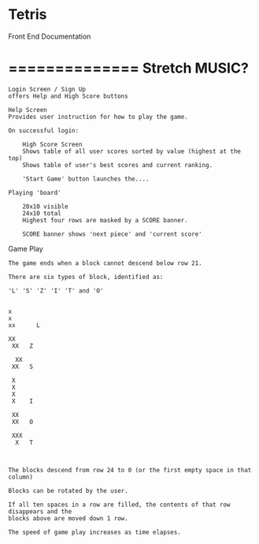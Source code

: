 # Tetris

Front End Documentation

==============
Stretch MUSIC?
==============


	Login Screen / Sign Up
	offers Help and High Score buttons

	Help Screen
	Provides user instruction for how to play the game.

	On successful login:
	
		High Score Screen
		Shows table of all user scores sorted by value (highest at the top)
		Shows table of user's best scores and current ranking.

		'Start Game' button launches the....

	Playing 'board'

		20x10 visible
		24x10 total 
		Highest four rows are masked by a SCORE banner.

		SCORE banner shows 'next piece' and 'current score'


Game Play

	The game ends when a block cannot descend below row 21.

	There are six types of block, identified as:

	'L' 'S' 'Z' 'I' 'T' and 'O'


	x
	x
	xx		L

	XX
	 XX   Z

	  XX
	 XX   S

	 X
	 X
	 X
	 X    I

	 XX
	 XX   O

	 XXX
	  X   T



	The blocks descend from row 24 to 0 (or the first empty space in that column)

	Blocks can be rotated by the user.

	If all ten spaces in a row are filled, the contents of that row disappears and the 
	blocks above are moved down 1 row.

	The speed of game play increases as time elapses.


